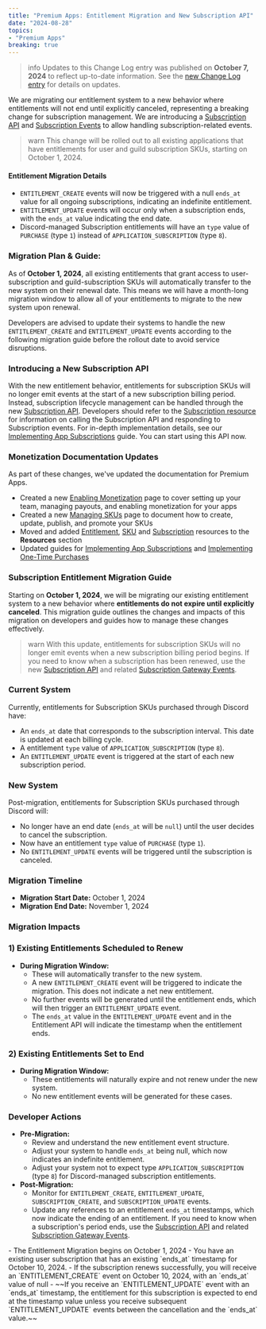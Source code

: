 ```yaml
---
title: "Premium Apps: Entitlement Migration and New Subscription API"
date: "2024-08-28"
topics:
- "Premium Apps"
breaking: true
---
```


> info
> Updates to this Change Log entry was published on **October 7, 2024** to reflect up-to-date information. See the [new Change Log entry](#DOCS_CHANGE_LOG/updates-to-entitlement-migration-guide) for details on updates.

We are migrating our entitlement system to a new behavior where entitlements will not end until explicitly canceled, representing a breaking change for subscription management. We are introducing a [Subscription API](#DOCS_RESOURCES_SUBSCRIPTION) and [Subscription Events](#DOCS_EVENTS_GATEWAY_EVENTS/subscriptions) to allow handling subscription-related events.

> warn
> This change will be rolled out to all existing applications that have entitlements for user and guild subscription SKUs, starting on October 1, 2024.

#### Entitlement Migration Details
- `ENTITLEMENT_CREATE` events will now be triggered with a null `ends_at` value for all ongoing subscriptions, indicating an indefinite entitlement.
- `ENTITLEMENT_UPDATE` events will occur only when a subscription ends, with the `ends_at` value indicating the end date.
- Discord-managed Subscription entitlements will have an `type` value of `PURCHASE` (type `1`) instead of `APPLICATION_SUBSCRIPTION` (type `8`).

### Migration Plan & Guide:
As of **October 1, 2024**, all existing entitlements that grant access to user-subscription and guild-subscription SKUs will automatically transfer to the new system on their renewal date. This means we will have a month-long migration window to allow all of your entitlements to migrate to the new system upon renewal.

Developers are advised to update their systems to handle the new `ENTITLEMENT_CREATE` and `ENTITLEMENT_UPDATE` events according to the following migration guide before the rollout date to avoid service disruptions.

### Introducing a New Subscription API
With the new entitlement behavior, entitlements for subscription SKUs will no longer emit events at the start of a new subscription billing period. Instead, subscription lifecycle management can be handled through the new [Subscription API](#DOCS_MONETIZATION_IMPLEMENTING_APP_SUBSCRIPTIONS/using-the-subscription-api).
Developers should refer to the [Subscription resource](#DOCS_RESOURCES_SUBSCRIPTION) for information on calling the Subscription API and responding to Subscription events. For in-depth implementation details, see our [Implementing App Subscriptions](#DOCS_MONETIZATION_IMPLEMENTING_APP_SUBSCRIPTIONS/using-the-subscription-api) guide. You can start using this API now.

### Monetization Documentation Updates
As part of these changes, we've updated the documentation for Premium Apps. 
- Created a new [Enabling Monetization](#DOCS_MONETIZATION_ENABLING_MONETIZATION) page to cover setting up your team, managing payouts, and enabling monetization for your apps
- Created a new [Managing SKUs](#DOCS_MONETIZATION_MANAGING_SKUS/creating-a-sku) page to document how to create, update, publish, and promote your SKUs
- Moved and added [Entitlement](#DOCS_RESOURCES_ENTITLEMENT), [SKU](#DOCS_RESOURCES_SKU) and [Subscription](#DOCS_RESOURCES_SUBSCRIPTION) resources to the **Resources** section
- Updated guides for [Implementing App Subscriptions](#DOCS_MONETIZATION_IMPLEMENTING_APP_SUBSCRIPTIONS) and [Implementing One-Time Purchases](#DOCS_MONETIZATION_IMPLEMENTING_ONE_TIME_PURCHASES)

### Subscription Entitlement Migration Guide

Starting on **October 1, 2024**, we will be migrating our existing entitlement system to a new behavior where **entitlements do not expire until explicitly canceled**. This migration guide outlines the changes and impacts of this migration on developers and guides how to manage these changes effectively.

> warn
> With this update, entitlements for subscription SKUs will no longer emit events when a new subscription billing period begins. If you need to know when a subscription has been renewed, use the new [Subscription API](#DOCS_RESOURCES_SUBSCRIPTION) and related [Subscription Gateway Events](#DOCS_EVENTS_GATEWAY_EVENTS/subscriptions).

### Current System

Currently, entitlements for Subscription SKUs purchased through Discord have:
- An `ends_at` date that corresponds to the subscription interval. This date is updated at each billing cycle.
- A entitlement `type` value of `APPLICATION_SUBSCRIPTION` (type `8`).
- An `ENTITLEMENT_UPDATE` event is triggered at the start of each new subscription period.

### New System

Post-migration, entitlements for Subscription SKUs purchased through Discord will:
-  No longer have an end date (`ends_at` will be `null`) until the user decides to cancel the subscription.
-  Now have an entitlement `type` value of `PURCHASE` (type `1`).
-  No `ENTITLEMENT_UPDATE` events will be triggered until the subscription is canceled.

### Migration Timeline

- **Migration Start Date:** October 1, 2024
- **Migration End Date:** November 1, 2024

### Migration Impacts

### 1) Existing Entitlements Scheduled to Renew

- **During Migration Window:**
    - These will automatically transfer to the new system.
    - A new `ENTITLEMENT_CREATE` event will be triggered to indicate the migration. This does not indicate a net new entitlement.
    - No further events will be generated until the entitlement ends, which will then trigger an `ENTITLEMENT_UPDATE` event.
    - The `ends_at` value in the `ENTITLEMENT_UPDATE` event and in the Entitlement API will indicate the timestamp when the entitlement ends.

### 2) Existing Entitlements Set to End

- **During Migration Window:**
    - These entitlements will naturally expire and not renew under the new system.
    - No new entitlement events will be generated for these cases.

### Developer Actions
- **Pre-Migration:**
    - Review and understand the new entitlement event structure.
    - Adjust your system to handle `ends_at` being null, which now indicates an indefinite entitlement.
    - Adjust your system not to expect type `APPLICATION_SUBSCRIPTION` (type `8`) for Discord-managed subscription entitlements.
- **Post-Migration:**
    - Monitor for `ENTITLEMENT_CREATE`, `ENTITLEMENT_UPDATE`, `SUBSCRIPTION_CREATE`, and `SUBSCRIPTION_UPDATE` events.
    - Update any references to an entitlement `ends_at` timestamps, which now indicate the ending of an entitlement. If you need to know when a subscription's period ends, use the [Subscription API](#DOCS_RESOURCES_SUBSCRIPTION) and related [Subscription Gateway Events](#DOCS_EVENTS_GATEWAY_EVENTS/subscriptions).

<Collapsible title="Entitlement Migration Example Scenario" description="Step-by-step example of an entitlement upgrading to the new entitlement system" icon="view" open>
- The Entitlement Migration begins on October 1, 2024
- You have an existing user subscription that has an existing `ends_at` timestamp for October 10, 2024.
- If the subscription renews successfully, you will receive an `ENTITLEMENT_CREATE` event on October 10, 2024, with an `ends_at` value of null
- ~~If you receive an `ENTITLEMENT_UPDATE` event with an `ends_at` timestamp, the entitlement for this subscription is expected to end at the timestamp value unless you receive subsequent `ENTITLEMENT_UPDATE` events between the cancellation and the `ends_at` value.~~
</Collapsible>